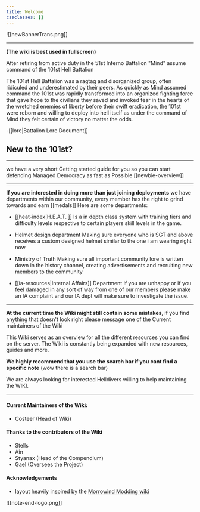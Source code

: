 ```yaml
---
title: Welcome
cssclasses: []
---
```


![[newBannerTrans.png]]

***
**(The wiki is best used in fullscreen)**

After retiring from active duty in the 51st Inferno Battalion "Mind" assume command of the 101st Hell Battalion

The 101st Hell Battalion was a ragtag and disorganized group, often ridiculed and underestimated by their peers. As quickly as Mind assumed command the 101st was rapidly transformed into an organized fighting force that gave hope to the civilians they saved and invoked fear in the hearts of the wretched enemies of liberty before their swift eradication, the 101st were reborn and willing to deploy into hell itself as under the command of Mind they felt certain of victory no matter the odds.

-[[lore|Battalion Lore Document]] 

## New to the 101st?
***
we have a very short Getting started guide for you so you can start defending Managed Democracy as fast as Possible [[newbie-overview]]

***
**If you are interested in doing more than just joining deployments** we have departments within our community, every member has the right to grind towards and earn [[medals]]  Here are some departments:  

- [[heat-index|H.E.A.T. ]] Is a in depth class system with training tiers and difficulty levels respective to certain players skill levels in the game.  

- Helmet design department Making sure everyone who is SGT and above receives a custom designed helmet similar to the one i am wearing right now  

- Ministry of Truth Making sure all important community lore is written down in the history channel, creating advertisements and recruiting new members to the community 

- [[ia-resources|Internal Affairs]] Department If you are unhappy or if you feel damaged in any sort of way from one of our members please make an IA complaint and our IA dept will make sure to investigate the issue.

***
 **At the current time the Wiki might still contain some mistakes**, if you find anything that doesn't look right please message one of the Current maintainers of the Wiki

This Wiki serves as an overview for all the different resources you can find on the server. The Wiki is constantly being expanded with new resources, guides and more.

**We highly recommend that you use the search bar if you cant find a specific note**
(wow there is a search bar)

We are always looking for interested Helldivers willing to help maintaining the WIKI.

***

#### Current Maintainers of the Wiki:
- Costeer (Head of Wiki)
#### Thanks to the contributors of the Wiki
- Stells
- Ain
- Styanax (Head of the Compendium)
- Gael (Oversees the Project)

#### Acknowledgements
- layout heavily inspired by the [Morrowind Modding wiki](https://github.com/morrowind-modding/morrowind-modding.github.io)

![[note-end-logo.png]]
